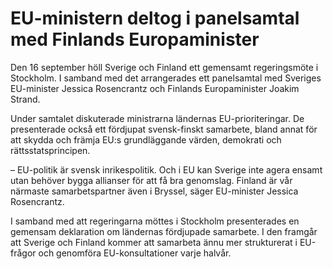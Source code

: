 # EU-ministern deltog i panelsamtal med Finlands Europaminister

Den 16 september höll Sverige och Finland ett gemensamt regeringsmöte i Stockholm. I samband med det arrangerades ett panelsamtal med Sveriges EU\-minister Jessica Rosencrantz och Finlands Europaminister Joakim Strand.


Under samtalet diskuterade ministrarna ländernas EU\-prioriteringar. De presenterade också ett fördjupat svensk\-finskt samarbete, bland annat för att skydda och främja EU:s grundläggande värden, demokrati och rättsstatsprincipen.

– EU\-politik är svensk inrikespolitik. Och i EU kan Sverige inte agera ensamt utan behöver bygga allianser för att få bra genomslag. Finland är vår närmaste samarbetspartner även i Bryssel, säger EU\-minister Jessica Rosencrantz.

I samband med att regeringarna möttes i Stockholm presenterades en gemensam deklaration om ländernas fördjupade samarbete. I den framgår att Sverige och Finland kommer att samarbeta ännu mer strukturerat i EU\-frågor och genomföra EU\-konsultationer varje halvår.
